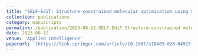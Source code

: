 ```yaml
---
title: "SELF-EdiT: Structure-constrained molecular optimisation using SELFIES editing transformer"
collection: publications
category: manuscripts
permalink: /publication/2023-08-12-SELF-EdiT Structure-constrained molecular optimisation using SELFIES editing transformer
date: 2023-08-12
venue: 'Applied Intelligence'
paperurl: '[https://link.springer.com/article/10.1007/s10489-023-04915-8]'
---
```

